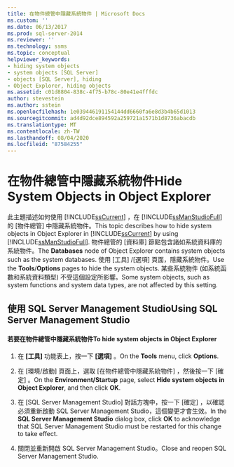 ```yaml
---
title: 在物件總管中隱藏系統物件 | Microsoft Docs
ms.custom: ''
ms.date: 06/13/2017
ms.prod: sql-server-2014
ms.reviewer: ''
ms.technology: ssms
ms.topic: conceptual
helpviewer_keywords:
- hiding system objects
- system objects [SQL Server]
- objects [SQL Server], hiding
- Object Explorer, hiding objects
ms.assetid: c01d8804-838c-4f75-b78c-80e41e4fffdc
author: stevestein
ms.author: sstein
ms.openlocfilehash: 1e039446191154144dd6660fa6e8d3b4b65d1013
ms.sourcegitcommit: ad4d92dce894592a259721a1571b1d8736abacdb
ms.translationtype: MT
ms.contentlocale: zh-TW
ms.lasthandoff: 08/04/2020
ms.locfileid: "87584255"
---
```

# <a name="hide-system-objects-in-object-explorer"></a><span data-ttu-id="2ab64-102">在物件總管中隱藏系統物件</span><span class="sxs-lookup"><span data-stu-id="2ab64-102">Hide System Objects in Object Explorer</span></span>
  <span data-ttu-id="2ab64-103">此主題描述如何使用 [!INCLUDE[ssCurrent](../../includes/sscurrent-md.md)] ，在 [!INCLUDE[ssManStudioFull](../../includes/ssmanstudiofull-md.md)]的 [物件總管] 中隱藏系統物件。</span><span class="sxs-lookup"><span data-stu-id="2ab64-103">This topic describes how to hide system objects in Object Explorer in [!INCLUDE[ssCurrent](../../includes/sscurrent-md.md)] by using [!INCLUDE[ssManStudioFull](../../includes/ssmanstudiofull-md.md)].</span></span> <span data-ttu-id="2ab64-104">物件總管的 [資料庫]  節點包含諸如系統資料庫的系統物件。</span><span class="sxs-lookup"><span data-stu-id="2ab64-104">The **Databases** node of Object Explorer contains system objects such as the system databases.</span></span> <span data-ttu-id="2ab64-105">使用 [工具]  /[選項]  頁面，隱藏系統物件。</span><span class="sxs-lookup"><span data-stu-id="2ab64-105">Use the **Tools**/**Options** pages to hide the system objects.</span></span> <span data-ttu-id="2ab64-106">某些系統物件 (如系統函數和系統資料類型) 不受這個設定所影響。</span><span class="sxs-lookup"><span data-stu-id="2ab64-106">Some system objects, such as system functions and system data types, are not affected by this setting.</span></span>  
  
##  <a name="using-sql-server-management-studio"></a><a name="SSMSProcedure"></a> <span data-ttu-id="2ab64-107">使用 SQL Server Management Studio</span><span class="sxs-lookup"><span data-stu-id="2ab64-107">Using SQL Server Management Studio</span></span>  
  
#### <a name="to-hide-system-objects-in-object-explorer"></a><span data-ttu-id="2ab64-108">若要在物件總管中隱藏系統物件</span><span class="sxs-lookup"><span data-stu-id="2ab64-108">To hide system objects in Object Explorer</span></span>  
  
1.  <span data-ttu-id="2ab64-109">在 **[工具]** 功能表上，按一下 **[選項]** 。</span><span class="sxs-lookup"><span data-stu-id="2ab64-109">On the **Tools** menu, click **Options**.</span></span>  
  
2.  <span data-ttu-id="2ab64-110">在 [環境/啟動]  頁面上，選取 [在物件總管中隱藏系統物件]  ，然後按一下 [確定]  。</span><span class="sxs-lookup"><span data-stu-id="2ab64-110">On the **Environment/Startup** page, select **Hide system objects in Object Explorer**, and then click **OK**.</span></span>  
  
3.  <span data-ttu-id="2ab64-111">在 [SQL Server Management Studio]  對話方塊中，按一下 [確定]  ，以確認必須重新啟動 SQL Server Management Studio，這個變更才會生效。</span><span class="sxs-lookup"><span data-stu-id="2ab64-111">In the **SQL Server Management Studio** dialog box, click **OK** to acknowledge that SQL Server Management Studio must be restarted for this change to take effect.</span></span>  
  
4.  <span data-ttu-id="2ab64-112">關閉並重新開啟 SQL Server Management Studio。</span><span class="sxs-lookup"><span data-stu-id="2ab64-112">Close and reopen SQL Server Management Studio.</span></span>  
  
  
